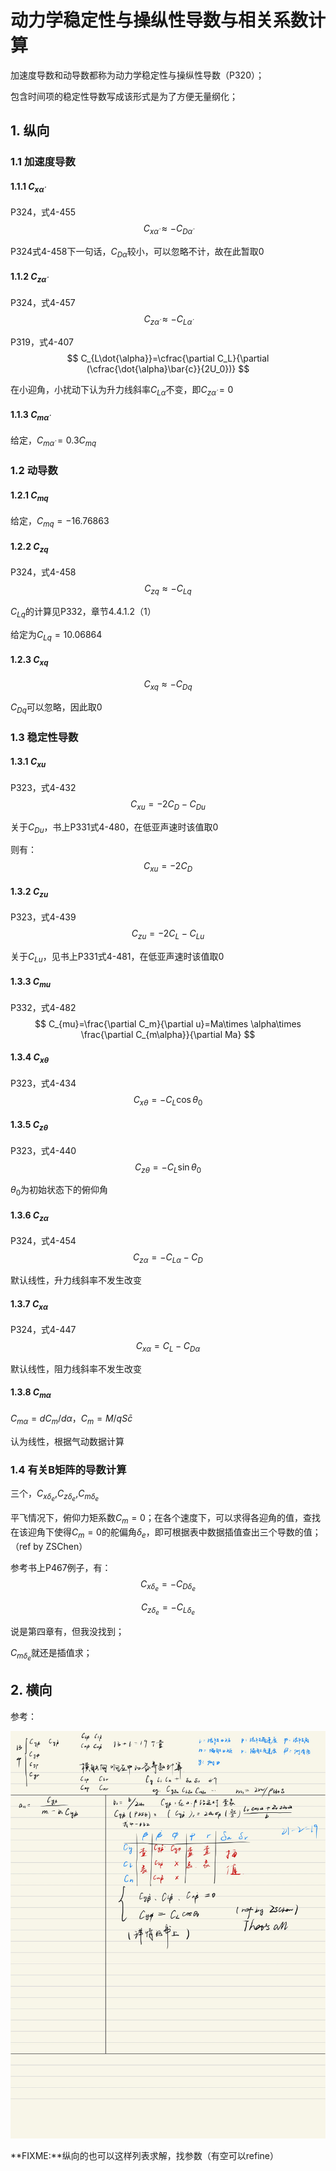 # 动力学稳定性与操纵性导数与相关系数计算

加速度导数和动导数都称为动力学稳定性与操纵性导数（P320）；

包含时间项的稳定性导数写成该形式是为了方便无量纲化；

## 1. 纵向

### 1.1 加速度导数

#### 1.1.1 $C_{x\dot{\alpha}}$

P324，式4-455
$$
C_{x\dot{\alpha}} \approx -C_{D\dot{\alpha}}
$$

P324式4-458下一句话，$C_{D\dot{\alpha}}$较小，可以忽略不计，故在此暂取0

#### 1.1.2 $C_{z\dot{\alpha}}$

P324，式4-457
$$
C_{z\dot{\alpha}} \approx -C_{L\dot{\alpha}}
$$

P319，式4-407
$$
C_{L\dot{\alpha}}=\cfrac{\partial C_L}{\partial (\cfrac{\dot{\alpha}\bar{c}}{2U_0})}
$$

在小迎角，小扰动下认为升力线斜率$C_{L\alpha}$不变，即$C_{z \dot{\alpha}}=0$


#### 1.1.3 $C_{m\dot{\alpha}}$

给定，$C_{m \dot{\alpha}}=0.3C_{mq}$

### 1.2 动导数

#### 1.2.1 $C_{mq}$

给定，$C_{mq}=-16.76863$

#### 1.2.2 $C_{zq}$

P324，式4-458
$$
C_{zq} \approx -C_{Lq}
$$

$C_{Lq}$的计算见P332，章节4.4.1.2（1）

给定为$C_{Lq}=10.06864$

#### 1.2.3 $C_{xq}$

$$
C_{xq} \approx -C_{Dq}
$$

$C_{Dq}$可以忽略，因此取0


### 1.3 稳定性导数

#### 1.3.1 $C_{xu}$

P323，式4-432
$$
C_{xu}=-2C_D-C_{Du}
$$

关于$C_{Du}$，书上P331式4-480，在低亚声速时该值取0

则有：
$$
C_{xu}=-2C_D
$$


#### 1.3.2 $C_{zu}$

P323，式4-439
$$
C_{zu}=-2C_L-C_{Lu}
$$

关于$C_{Lu}$，见书上P331式4-481，在低亚声速时该值取0


#### 1.3.3 $C_{mu}$

P332，式4-482
$$
C_{mu}=\frac{\partial C_m}{\partial u}=Ma\times \alpha\times \frac{\partial C_{m\alpha}}{\partial Ma}
$$


#### 1.3.4 $C_{x\theta}$

P323，式4-434
$$
C_{x\theta}=-C_L\cos{\theta_0}
$$


#### 1.3.5 $C_{z\theta}$

P323，式4-440
$$
C_{z\theta}=-C_L\sin{\theta_0}
$$

$\theta_0$为初始状态下的俯仰角


#### 1.3.6 $C_{z\alpha}$

P324，式4-454
$$
C_{z\alpha}=-C_{L\alpha}-C_D
$$

默认线性，升力线斜率不发生改变

#### 1.3.7 $C_{x\alpha}$

P324，式4-447
$$
C_{x\alpha}=C_L-C_{D\alpha}
$$

默认线性，阻力线斜率不发生改变


#### 1.3.8 $C_{m\alpha}$

$C_{m\alpha}=dC_m/d\alpha$，$C_m=M/qS\bar{c}$

认为线性，根据气动数据计算



### 1.4 有关B矩阵的导数计算

三个，$C_{x\delta_e}$,$C_{z\delta_e}$,$C_{m\delta_e}$

平飞情况下，俯仰力矩系数$C_m=0$；在各个速度下，可以求得各迎角的值，查找在该迎角下使得$C_m=0$的舵偏角$\delta_e$，即可根据表中数据插值查出三个导数的值；（ref by ZSChen）

参考书上P467例子，有：
$$
C_{x\delta_e}=-C_{D\delta_e}
$$

$$
C_{z\delta_e}=-C_{L\delta_e}
$$

说是第四章有，但我没找到；

$C_{m\delta_e}$就还是插值求；

## 2. 横向

参考：

![matrixA](../images/MatrixA-4.png)

**FIXME:**纵向的也可以这样列表求解，找参数（有空可以refine）
